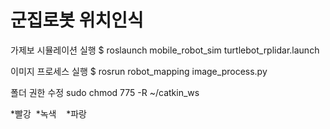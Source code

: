 군집로봇 위치인식
===============
 
가제보 시뮬레이션 실행
$ roslaunch mobile_robot_sim turtlebot_rplidar.launch 

이미지 프로세스 실행
$ rosrun robot_mapping image_process.py

폴더 권한 수정
sudo chmod 775 -R ~/catkin_ws

*빨강
  *녹색
    *파랑
